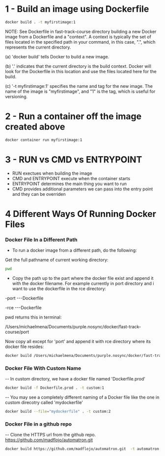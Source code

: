 # 1 - Build an image using Dockerfile

```sh
docker build . -t myfirstimage:1
```

NOTE: See Dockerfile in fast-track-course directory
building a new Docker image from a Dockerfile and a "context". A context is typically the set of files located in the specified path in your command, in this case, ".", which represents the current directory.

(a) 'docker build' tells Docker to build a new image.

(b) '.' indicates that the current directory is the build context. Docker will look for the Dockerfile in this location and use the files located here for the build.

(c) '-t myfirstimage:1' specifies the name and tag for the new image. The name of the image is "myfirstimage", and "1" is the tag, which is useful for versioning.

# 2 - Run a container off the image created above

```sh
docker container run myfirstimage:1
```

# 3 - RUN vs CMD vs ENTRYPOINT

- RUN exectues when building the image
- CMD and ENTRYPOINT execute when the container starts
- ENTRYPOINT determines the main thing you want to run
- CMD provides additional parameters we can pass into the entry point and they can be overriden

# 4 Different Ways Of Running Docker Files

### Docker File In a Different Path

- To run a docker image from a different path, do the following:

Get the full pathname of current working directory:

```sh
pwd
```

- Copy the path up to the part where the docker file exist and append it with the docker filename. For example currently in port directory and i want to use the dockerfile in the rce directory:

-port
---Dockerfile

-rce
---Dockerfile

pwd returns this in terminal:

/Users/michaelmena/Documents/purple.nosync/docker/fast-track-course/port

Now copy all except for 'port' and append it with rce directory where its docker file resides:

```sh
docker build /Users/michaelmena/Documents/purple.nosync/docker/fast-track-course/rce -t rce:1
```

### Docker File With Custom Name

-- In custom directory, we have a docker file named 'Dockerfile.prod'

```sh
docker build -f Dockerfile.prod . -t custom:1
```

-- You may see a completely different naming of a Docker file like the one in custom direcotry called 'mydockerfile'

```sh
docker build --file="mydockerfile" . -t custom:2
```

### Docker File in a github repo

<!-- https://github.com/madflojo/automatron -->

-- Clone the HTTPS url from the github repo. https://github.com/madflojo/automatron.git

```sh
docker build https://github.com/madflojo/automatron.git  -t automatron:1
```

